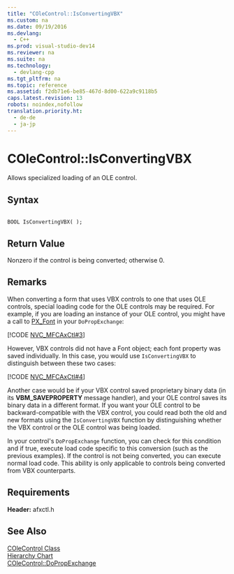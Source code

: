 ```yaml
---
title: "COleControl::IsConvertingVBX"
ms.custom: na
ms.date: 09/19/2016
ms.devlang: 
  - C++
ms.prod: visual-studio-dev14
ms.reviewer: na
ms.suite: na
ms.technology: 
  - devlang-cpp
ms.tgt_pltfrm: na
ms.topic: reference
ms.assetid: f2db71e6-be85-467d-8d00-622a9c9118b5
caps.latest.revision: 13
robots: noindex,nofollow
translation.priority.ht: 
  - de-de
  - ja-jp
---
```

# COleControl::IsConvertingVBX
Allows specialized loading of an OLE control.  
  
## Syntax  
  
```  
  
BOOL IsConvertingVBX( );  
```  
  
## Return Value  
 Nonzero if the control is being converted; otherwise 0.  
  
## Remarks  
 When converting a form that uses VBX controls to one that uses OLE controls, special loading code for the OLE controls may be required. For example, if you are loading an instance of your OLE control, you might have a call to [PX_Font](../vs140/PX_Font.md) in your `DoPropExchange`:  
  
 [!CODE [NVC_MFCAxCtl#3](../CodeSnippet/VS_Snippets_Cpp/NVC_MFCAxCtl#3)]  
  
 However, VBX controls did not have a Font object; each font property was saved individually. In this case, you would use `IsConvertingVBX` to distinguish between these two cases:  
  
 [!CODE [NVC_MFCAxCtl#4](../CodeSnippet/VS_Snippets_Cpp/NVC_MFCAxCtl#4)]  
  
 Another case would be if your VBX control saved proprietary binary data (in its **VBM_SAVEPROPERTY** message handler), and your OLE control saves its binary data in a different format. If you want your OLE control to be backward-compatible with the VBX control, you could read both the old and new formats using the `IsConvertingVBX` function by distinguishing whether the VBX control or the OLE control was being loaded.  
  
 In your control's `DoPropExchange` function, you can check for this condition and if true, execute load code specific to this conversion (such as the previous examples). If the control is not being converted, you can execute normal load code. This ability is only applicable to controls being converted from VBX counterparts.  
  
## Requirements  
 **Header:** afxctl.h  
  
## See Also  
 [COleControl Class](../vs140/COleControl-Class.md)   
 [Hierarchy Chart](../vs140/Hierarchy-Chart.md)   
 [COleControl::DoPropExchange](../vs140/COleControl--DoPropExchange.md)